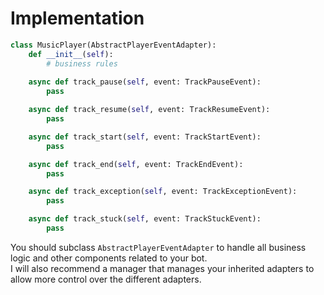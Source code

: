 # Implementation
```python
class MusicPlayer(AbstractPlayerEventAdapter):
    def __init__(self):
        # business rules
        
    async def track_pause(self, event: TrackPauseEvent):
        pass

    async def track_resume(self, event: TrackResumeEvent):
        pass

    async def track_start(self, event: TrackStartEvent):
        pass

    async def track_end(self, event: TrackEndEvent):
        pass

    async def track_exception(self, event: TrackExceptionEvent):
        pass

    async def track_stuck(self, event: TrackStuckEvent):
        pass
```

You should subclass `AbstractPlayerEventAdapter` to handle all business logic and other components related to your bot.  
I will also recommend a manager that manages your inherited adapters to allow more control over the different adapters.

